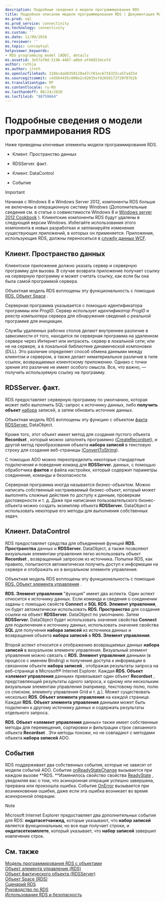 ```yaml
---
description: Подробные сведения о модели программирования RDS
title: Подробное описание модели программирования RDS | Документация Майкрософт
ms.prod: sql
ms.prod_service: connectivity
ms.technology: connectivity
ms.custom: ''
ms.date: 11/09/2018
ms.reviewer: ''
ms.topic: conceptual
helpviewer_keywords:
- RDS programming model [ADO], details
ms.assetid: 3e57af8d-519b-4467-a0bd-af468534cefd
author: rothja
ms.author: jroth
ms.openlocfilehash: 310bcdad8358120a47cf01ec6734325ca5fa425d
ms.sourcegitcommit: c4d564435c008e2c92035efd2658172f20f07b2b
ms.translationtype: MT
ms.contentlocale: ru-RU
ms.lasthandoff: 08/24/2020
ms.locfileid: "88759664"
---
```

# <a name="rds-programming-model-in-detail"></a>Подробные сведения о модели программирования RDS
Ниже приведены ключевые элементы модели программирования RDS.  
  
-   Клиент. Пространство данных  
  
-   RDSServer. факт.  
  
-   Клиент. DataControl  
  
-   Событие  
  
> [!IMPORTANT]
>  Начиная с Windows 8 и Windows Server 2012, компоненты RDS больше не включены в операционную систему Windows (Дополнительные сведения см. в статье о совместимости Windows 8 и [Windows server 2012 Cookbook](https://www.microsoft.com/download/details.aspx?id=27416) ). Клиентские компоненты RDS будут удалены в следующей версии Windows. Избегайте использования этого компонента в новых разработках и запланируйте изменение существующих приложений, в которых он применяется. Приложения, использующие RDS, должны переноситься в [службу данных WCF](https://go.microsoft.com/fwlink/?LinkId=199565).  
  
## <a name="rdsdataspace"></a>Клиент. Пространство данных  
 Клиентское приложение должно указать сервер и серверную программу для вызова. В случае возврата приложение получает ссылку на серверную программу и может считать ссылку, как если бы она была самой программой сервера.  
  
 Объектная модель RDS воплощены эту функциональность с помощью [RDS. Объект Space](../../reference/rds-api/dataspace-object-rds.md) .  
  
 Серверная программа указывается с помощью идентификатора программы или *ProgID*. Сервер использует *идентификатор ProgID* и реестр компьютера сервера для обнаружения сведений о реальной программе для инициации.  
  
 Службы удаленных рабочих столов делают внутреннее различие в зависимости от того, находится ли серверная программа на удаленном сервере через Интернет или интрасеть. сервер в локальной сети; или не на сервере, а в локальной библиотеке динамической компоновки (DLL). Это различие определяет способ обмена данными между клиентом и сервером, а также делает нематериальное различие в типе ссылок, возвращаемых клиентскому приложению. Однако с точки зрения это различие не имеет особого смысла. Все, что важно, — получить используемую ссылку на программу.  
  
## <a name="rdsserverdatafactory"></a>RDSServer. факт.  
 RDS предоставляет серверную программу по умолчанию, которая может либо выполнить SQL-запрос к источнику данных, либо **получить объект** [набора](../../reference/ado-api/recordset-object-ado.md) записей, а затем обновить источник данных.  
  
 Объектная модель RDS воплощены эту функцию с объектом [факта RDSServer.](../../reference/rds-api/datafactory-object-rdsserver.md) DataObject.  
  
 Кроме того, этот объект имеет метод для создания пустого объекта **Recordset** , который можно заполнять программно ([CreateRecordset](../../reference/rds-api/createrecordset-method-rds.md)), и другой метод преобразования объекта **набора записей** в текстовую строку для создания веб-страницы ([ConvertToString](../../reference/rds-api/converttostring-method-rds.md)).  
  
 С помощью ADO можно переопределить некоторые стандартные подключения и поведение команд для **RDSServer.** данных, с помощью обработчика **фактов** и файла настройки, который содержит параметры соединения, команды и безопасности.  
  
 Серверная программа иногда называется *бизнес-объектом*. Можно написать собственный настраиваемый бизнес-объект, который может выполнять сложные действия по доступу к данным, проверкам достоверности и т. д. Даже при написании пользовательского бизнес-объекта можно создать экземпляр объекта **RDSServer.** DataObject и использовать некоторые его методы для выполнения собственных задач.  
  
## <a name="rdsdatacontrol"></a>Клиент. DataControl  
 RDS предоставляет средства для объединения функций **RDS. Пространства** данных и **RDSServer.** DataObject, а также позволяют визуальным элементам управления легко использовать объект **Recordset** , возвращенный запросом из источника. Попытки RDS, как правило, попытаются автоматически получить доступ к информации на сервере и отображать их в визуальном элементе управления.  
  
 Объектная модель RDS воплощены эту функциональность с помощью [RDS. Объект элемента управления](../../reference/rds-api/datacontrol-object-rds.md) .  
  
 **RDS. Элемент управления** "функция" имеет два аспекта. Один аспект относится к источнику данных. Если команда и сведения о соединении заданы с помощью свойств **Connect** и **SQL** **RDS. Элемент управления**, он будет автоматически использовать **RDS. Пространство** для создания ссылки на объект **RDSServer.** DataObject по умолчанию. Затем **RDSServer.** DataObject будет использовать значение свойства **Connect** для подключения к источнику данных, использовать значение свойства **SQL** для получения **набора записей** из источника данных и возвращения объекта **набора записей** в **RDS. Элемент управления**.  
  
 Второй аспект относится к отображению возвращаемых данных **набора записей** в визуальном элементе управления. Визуальный элемент управления можно связать с **RDS. Элемент управления** данными (в процессе с именем Binding) и получение доступа к информации в связанном объекте **набора записей** , отображая результаты запроса на веб-странице в Microsoft® Internet Explorer. Каждая **RDS. Объект «элемент управления** данным» привязывает один объект **Recordset** , представляющий результаты одного запроса, к одному или нескольким визуальным элементам управления (например, текстовому полю, полю со списком, элементу управления Grid и т. д.). Может существовать несколько **RDS. Объект элемента управления** на каждой странице. Каждая **RDS. Объект элемента управления** данными может быть подключен к другому источнику данных и содержать результаты отдельного запроса.  
  
 **RDS. Объект «элемент управления** данных» также имеет собственные методы для перемещения, сортировки и фильтрации строк связанного объекта **Recordset** . Эти методы похожи, но не совпадают с методами объекта **набора записей** ADO.  
  
## <a name="events"></a>События  
 RDS поддерживает два собственных события, которые не зависят от модели событий ADO. Событие [onReadyStateChange](../../reference/rds-api/onreadystatechange-event-rds.md) вызывается при каждом вызове **RDS. **Изменилось свойство свойства [ReadyState](../../reference/rds-api/readystate-property-rds.md) , уведомляя вас о том, что асинхронная операция успешно завершена, прервана или произошла ошибка. Событие [OnError](../../reference/rds-api/onerror-event-rds.md) вызывается при возникновении ошибки, даже если эта ошибка возникает во время асинхронной операции.  
  
> [!NOTE]
>  Microsoft Internet Explorer предоставляет два дополнительных события для RDS: **ондатасетчанжед**, которые указывают, что **набор записей** является функциональным, но все еще получает строки, и **ондатасеткомплете**, который указывает, что **набор записей** завершил извлечение строк.  
  
## <a name="see-also"></a>См. также  
 [Модель программирования RDS с объектами](./rds-programming-model-with-objects.md)   
 [Объект элемента управления (RDS)](../../reference/rds-api/datacontrol-object-rds.md)   
 [Объект фактического объекта (RDSServer)](../../reference/rds-api/datafactory-object-rdsserver.md)   
 [Объект Space (RDS)](../../reference/rds-api/dataspace-object-rds.md)   
 [Сценарий RDS](./rds-scenario.md)   
 [Руководство по RDS](./rds-tutorial.md)   
 [Использование RDS и безопасность](./rds-usage-and-security.md)